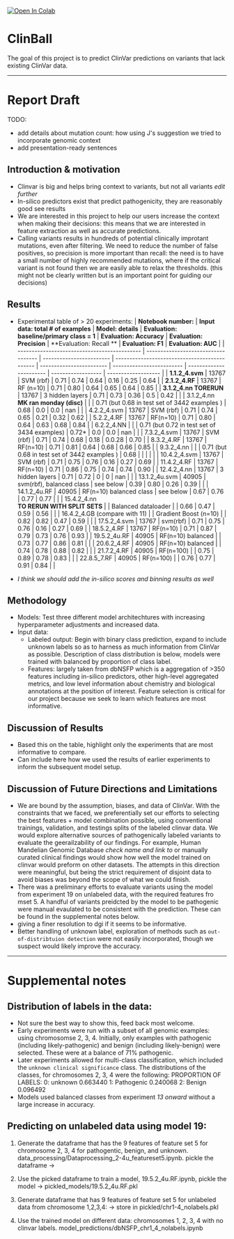 [![Open In Colab](https://colab.research.google.com/assets/colab-badge.svg)](https://colab.research.google.com/drive/1Ahv6rKT_1iJg3o93t9_sews-yafoBAsF#scrollTo=KmOp5bSsLvO1)

# ClinBall

The goal of this project is to predict ClinVar predictions on variants that lack existing ClinVar data. 

---
# Report Draft 
TODO:
 - add details about mutation count: how using J's suggestion we tried to incorporate genomic context
 - add presentation-ready sentences 

## Introduction & motivation
* Clinvar is big and helps bring context to variants, but not all variants *edit further* 
* In-silico predictors exist that predict pathogenicity, they are reasonably good see results
* We are interested in this project to help our users increase the context when making their decisions: this means
that we are interested in feature extraction as well as accurate predictions. 
* Calling variants results in hundreds of potential clinically improtant mutations, even after filtering. We need to reduce the number of false positives, so precision is more important than recall: the need is to have a small number of highly recommended mutations, where if the critical variant is not found then we are easily able to relax the thresholds. (this might not be clearly written but is an important point for guiding our decisions) 

## Results
* Experimental table of > 20 experiments:
| **Notebook number:**                         | **Input data: total # of examples** | **Model: details**       | **Evaluation: baseline/primary class = 1**    | **Evaluation: Accuracy** | **Evaluation: Precision** | **Evaluation: Recall ** | **Evaluation: F1** | **Evaluation: AUC** |
| -------------------------------------------- | ----------------------------------- | ------------------------ | --------------------------------------------- | ------------------------ | ------------------------- | ----------------------- | ------------------ | ------------------- |
| **1.1.2\_4.svm**                             | 13767                               | SVM (rbf)                | 0.71                                          | 0.74                     | 0.64                      | 0.16                    | 0.25               | 0.64                |
| **2.1.2\_4.RF**                              | 13767                               | RF (n=10)                | 0.71                                          | 0.80                     | 0.64                      | 0.65                    | 0.64               | 0.85                |
| **3.1.2\_4.nn TORERUN**                      | 13767                               | 3 hidden layers          | 0.71                                          | 0.73                     | 0.36                      | 0.5                     | 0.42               |                     |
| 3.1.2\_4.nn<br>**MK ran monday (disc)**      |                                     |                          | 0.71 (but 0.68 in test set of 3442 examples ) | 0.68                     | 0.0                       | 0.0                     | nan                |                     |
| 4.2.2\_4.svm                                 | 13767                               | SVM (rbf)                | 0.71                                          | 0.74                     | 0.65                      | 0.21                    | 0.32               | 0.62                |
| 5.2.2\_4.RF                                  | 13767                               | RF(n=10)                 | 0.71                                          | 0.80                     | 0.64                      | 0.63                    | 0.68               | 0.84                |
| 6.2.2\_4.NN                                  |                                     |                          | 0.71 (but 0.72 in test set of 3434 examples)  | 0.72\*                   | 0.0                       | 0.0                     | nan                |                     |
| 7.3.2\_4.svm                                 | 13767                               | SVM (rbf)                | 0.71                                          | 0.74                     | 0.68                      | 0.18                    | 0.0.28             | 0.70                |
| 8.3.2\_4.RF                                  | 13767                               | RF(n=10)                 | 0.71                                          | 0.81                     | 0.64                      | 0.68                    | 0.66               | 0.85                |
| 9.3.2\_4.nn                                  |                                     |                          | 0.71 (but 0.68 in test set of 3442 examples ) | 0.68                     |                           |                         |                    |                     |
| 10.4.2\_4.svm                                | 13767                               | SVM (rbf)                | 0.71                                          | 0.75                     | 0.76                      | 0.16                    | 0.27               | 0.69                |
| 11.4.2\_4.RF                                 | 13767                               | RF(n=10)                 | 0.71                                          | 0.86                     | 0.75                      | 0.74                    | 0.74               | 0.90                |
| 12.4.2\_4.nn                                 | 13767                               | 3 hidden layers          | 0.71                                          | 0.72                     | 0                         | 0                       | nan                |                     |
| 13.1.2\_4u.svm                               | 40905                               | svm(rbf), balanced class | see below                                     | 0.39                     | 0.80                      | 0.26                    | 0.39               |                     |
| 14.1.2\_4u.RF                                | 40905                               | RF(n=10) balanced class  | see below                                     | 0.67                     | 0.76                      | 0.77                    | 0.77               |                     |
| 15.4.2\_4.nn<br>**TO RERUN WITH SPLIT SETS** |                                     | Balanced dataloader      |                                               | 0.66                     | 0.47                      | 0.59                    | 0.56               |                     |
| 16.4.2\_4.GB (compare with 11)               |                                     | Gradient Boost (n=10)    |                                               | 0.82                     | 0.82                      | 0.47                    | 0.59               |                     |
| 17.5.2\_4.svm                                | 13767                               | svm(rbf)                 | 0.71                                          | 0.75                     | 0.76                      | 0.16                    | 0.27               | 0.69                |
| 18.5.2\_4.RF                                 | 13767                               | RF(n=10)                 | 0.71                                          | 0.87                     | 0.79                      | 0.73                    | 0.76               | 0.93                |
| 19.5.2\_4u.RF                                | 40905                               | RF(n=10) balanced        |                                               | 0.73                     | 0.77                      | 0.86                    | 0.81               |                     |
| 20.6.2\_4.RF                                 | 40905                               | RF(n=10) balanced        |                                               | 0.74                     | 0.78                      | 0.88                    | 0.82               |                     |
| 21.7.2\_4.RF                                 | 40905                               | RF(n=100)                |                                               | 0.75                     | 0.89                      | 0.78                    | 0.83               |                     |
| 22.8.5\_7.RF                                 | 40905                               | RF(n=100)                |                                               | 0.76                     | 0.77                      | 0.91                    | 0.84               |                     |


* *I think we should add the in-silico scores and binning results as well* 

## Methodology 
* Models: Test three different model architechtures with increasing hyperparameter adjustments and increased data.
* Input data:
  - Labeled output: Begin with binary class prediction, expand to include unknown labels so as to harness as much information from ClinVar as possible. Description of class distribution is below, models were trained with balanced by proportion of class label. 
  - Features: largely taken from dbNSFP which is a aggregation of >350 features including in-silico predictors, other high-level aggregated metrics, and low level information about chemistry and biological annotations at the position of interest. Feature selection is critical for our project because we seek to learn which features are most informative.

## Discussion of Results
* Based this on the table, highlight only the experiments that are most informative to compare. 
* Can include here how we used the results of earlier experiments to inform the subsequent model setup.

## Discussion of Future Directions and Limitations 
* We are bound by the assumption, biases, and data of ClinVar. With the constraints that we faced, we preferentially set our efforts to selecting the best features + model combination possible, using conventional trainings, validation, and testings splits of the labeled clinvar data. We would explore alternative sources of pathogenically labeled variants to evaluate the geerailzability of our findings. For example, Human Mandelian Genomic Database *check name and link to* or manually curated clinical findings would show how well the model trained on clinvar would preform on other datasets. The attempts in this direction were meaningful, but being the strict requirement of disjoint data to avoid biases was beyond the scope of what we could finish. 
* There was a preliminary efforts to evaluate variants using the model from experiment 19 on unlabeled data, with the required features fro mset 5. A handful of variants preidcted by the model to be pathogenic were manual evaulated to be consistent with the prediction. These can be found in the supplemental notes below. 
* giving a finer resolution to dgi if it seems to be informative.
* Better handling of unknown label, exploration of methods such as `out-of-distribtuion detection` were not easily incorporated, though we suspect would likely improve the accuracy.




--- 
# Supplemental notes

## Distribution of labels in the data:
* Not sure the best way to show this, feed back most welcome. 
* Early experiments were run with a subset of all genomic examples: using chromosomse 2, 3, 4. Initially, only examples with pathogenic (including likely-pathogenic) and benign (including likely-benign) were selected. These were at a balance of 71% pathogenic. 
* Later experiments allowed for multi-class classification, which included the `unknown clinical significance` class. The distributions of the classes, for chromosomes 2, 3, 4 were the following: 
PROPORTION OF LABELS: 
0: unknown       0.663440 
1: Pathogenic    0.240068
2: Benign        0.096492
* Models used balanced classes from experiment *13 onward* without a large increase in accuracy. 

## Predicting on unlabeled data using model 19: 

1. Generate the dataframe that has the 9 features of feature set 5 for chromosome 2, 3, 4 for pathogentic, benign, and unknown. data_processing/Dataprocessing_2-4u_featureset5.ipynb. pickle the dataframe → 

2. Use the picked dataframe to train a model, 19.5.2_4u.RF.ipynb, pickle the model → pickled_models/19.5.2_4u.RF.pkl

3. Generate dataframe that has 9 features of feature set 5 for unlabeled data from chromosome 1,2,3,4: → store in pickled/chr1-4_nolabels.pkl

4. Use the trained model on different data: chromosomes 1, 2, 3, 4 with no clinvar labels. model_predictions/dbNSFP_chr1_4_nolabels.ipynb
